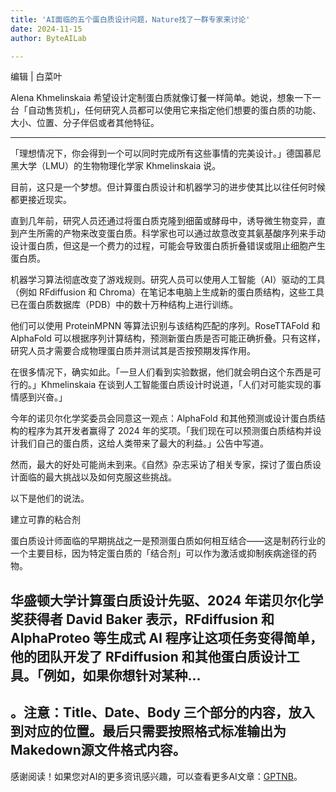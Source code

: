 ```yaml
---
title: 'AI面临的五个蛋白质设计问题，Nature找了一群专家来讨论'
date: 2024-11-15
author: ByteAILab

---
```


编辑 | 白菜叶

Alena Khmelinskaia 希望设计定制蛋白质就像订餐一样简单。她说，想象一下一台「自动售货机」，任何研究人员都可以使用它来指定他们想要的蛋白质的功能、大小、位置、分子伴侣或者其他特征。

---
「理想情况下，你会得到一个可以同时完成所有这些事情的完美设计。」德国慕尼黑大学（LMU）的生物物理化学家 Khmelinskaia 说。

目前，这只是一个梦想。但计算蛋白质设计和机器学习的进步使其比以往任何时候都更接近现实。

直到几年前，研究人员还通过将蛋白质克隆到细菌或酵母中，诱导微生物变异，直到产生所需的产物来改变蛋白质。科学家也可以通过故意改变其氨基酸序列来手动设计蛋白质，但这是一个费力的过程，可能会导致蛋白质折叠错误或阻止细胞产生蛋白质。

机器学习算法彻底改变了游戏规则。研究人员可以使用人工智能（AI）驱动的工具（例如 RFdiffusion 和 Chroma）在笔记本电脑上生成新的蛋白质结构，这些工具已在蛋白质数据库（PDB）中的数十万种结构上进行训练。

他们可以使用 ProteinMPNN 等算法识别与该结构匹配的序列。RoseTTAFold 和 AlphaFold 可以根据序列计算结构，预测新蛋白质是否可能正确折叠。只有这样，研究人员才需要合成物理蛋白质并测试其是否按预期发挥作用。

在很多情况下，确实如此。「一旦人们看到实验数据，他们就会明白这个东西是可行的。」Khmelinskaia 在谈到人工智能蛋白质设计时说道，「人们对可能实现的事情感到兴奋。」

今年的诺贝尔化学奖委员会同意这一观点：AlphaFold 和其他预测或设计蛋白质结构的程序为其开发者赢得了 2024 年的奖项。「我们现在可以预测蛋白质结构并设计我们自己的蛋白质，这给人类带来了最大的利益。」公告中写道。

然而，最大的好处可能尚未到来。《自然》杂志采访了相关专家，探讨了蛋白质设计面临的最大挑战以及如何克服这些挑战。

以下是他们的说法。

建立可靠的粘合剂

蛋白质设计师面临的早期挑战之一是预测蛋白质如何相互结合——这是制药行业的一个主要目标，因为特定蛋白质的「结合剂」可以作为激活或抑制疾病途径的药物。

华盛顿大学计算蛋白质设计先驱、2024 年诺贝尔化学奖获得者 David Baker 表示，RFdiffusion 和 AlphaProteo 等生成式 AI 程序让这项任务变得简单，他的团队开发了 RFdiffusion 和其他蛋白质设计工具。「例如，如果你想针对某种...
---
。注意：Title、Date、Body 三个部分的内容，放入到对应的位置。最后只需要按照格式标准输出为Makedown源文件格式内容。
---
感谢阅读！如果您对AI的更多资讯感兴趣，可以查看更多AI文章：[GPTNB](https://gptnb.com)。